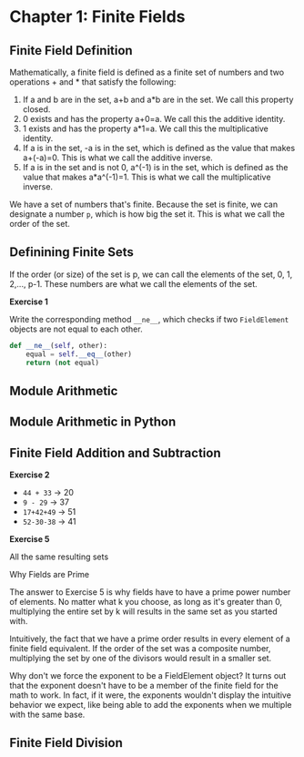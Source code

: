 # Chapter 1: Finite Fields

## Finite Field Definition

Mathematically, a finite field is defined as a finite set of numbers and two operations + and * that satisfy the following:

1. If a and b are in the set, a+b and a*b are in the set. We call this property closed.
2. 0 exists and has the property a+0=a. We call this the additive identity.
3. 1 exists and has the property a*1=a. We call this the multiplicative identity.
4. If a is in the set, -a is in the set, which is defined as the value that makes a+(-a)=0. This is what we call the additive inverse.
5. If a is in the set and is not 0, a^(-1) is in the set, which is defined as the value that makes a*a^(-1)=1. This is what we call the multiplicative inverse.

We have a set of numbers that's finite. Because the set is finite, we can designate a number `p`, which is how big the set it. This is what we call the order of the set. 

## Definining Finite Sets

If the order (or size) of the set is p, we can call the elements of the set, 0, 1, 2,..., p-1. These numbers are what we call the elements of the set.

**Exercise 1**

Write the corresponding method `__ne__`, which checks if two `FieldElement` objects are not equal to each other.

```python
def __ne__(self, other):
    equal = self.__eq__(other)
    return (not equal)
```

## Module Arithmetic

## Module Arithmetic in Python

## Finite Field Addition and Subtraction

**Exercise 2**

- `44 + 33` -> 20
- `9 - 29` -> 37
- `17+42+49` -> 51
- `52-30-38` -> 41

**Exercise 5**

All the same resulting sets

Why Fields are Prime

The answer to Exercise 5 is why fields have to have a prime power number of elements. No matter what k you choose, as long as it's greater than 0, multiplying the entire set by k will results in the same set as you started with.

Intuitively, the fact that we have a prime order results in every element of a finite field equivalent. If the order of the set was a composite number, multiplying the set by one of the divisors would result in a smaller set. 

Why don't we force the exponent to be a FieldElement object? It turns out that the exponent doesn't have to be a member of the finite field for the math to work. In fact, if it were, the exponents wouldn't display the intuitive behavior we expect, like being able to add the exponents when we multiple with the same base.

## Finite Field Division

